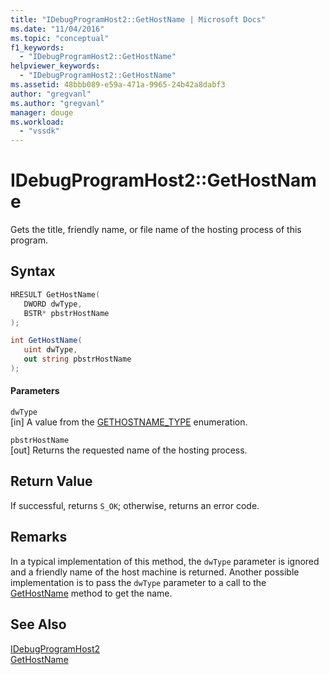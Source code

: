 ```yaml
---
title: "IDebugProgramHost2::GetHostName | Microsoft Docs"
ms.date: "11/04/2016"
ms.topic: "conceptual"
f1_keywords: 
  - "IDebugProgramHost2::GetHostName"
helpviewer_keywords: 
  - "IDebugProgramHost2::GetHostName"
ms.assetid: 48bbb089-e59a-471a-9965-24b42a8dabf3
author: "gregvanl"
ms.author: "gregvanl"
manager: douge
ms.workload: 
  - "vssdk"
---
```

# IDebugProgramHost2::GetHostName
Gets the title, friendly name, or file name of the hosting process of this program.  
  
## Syntax  
  
```cpp  
HRESULT GetHostName(   
   DWORD dwType,  
   BSTR* pbstrHostName  
);  
```  
  
```csharp  
int GetHostName(   
   uint dwType,  
   out string pbstrHostName  
);  
```  
  
#### Parameters  
 `dwType`  
 [in] A value from the [GETHOSTNAME_TYPE](../../../extensibility/debugger/reference/gethostname-type.md) enumeration.  
  
 `pbstrHostName`  
 [out] Returns the requested name of the hosting process.  
  
## Return Value  
 If successful, returns `S_OK`; otherwise, returns an error code.  
  
## Remarks  
 In a typical implementation of this method, the `dwType` parameter is ignored and a friendly name of the host machine is returned. Another possible implementation is to pass the `dwType` parameter to a call to the [GetHostName](../../../extensibility/debugger/reference/idebugprogramnode2-gethostname.md) method to get the name.  
  
## See Also  
 [IDebugProgramHost2](../../../extensibility/debugger/reference/idebugprogramhost2.md)   
 [GetHostName](../../../extensibility/debugger/reference/idebugprogramnode2-gethostname.md)